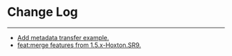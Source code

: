 # Change Log
---

- [Add metadata transfer example.](https://github.com/Tencent/spring-cloud-tencent/pull/210)
- [feat:merge features from 1.5.x-Hoxton.SR9.](https://github.com/Tencent/spring-cloud-tencent/pull/250)